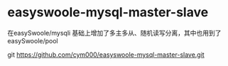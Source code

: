 # easyswoole-mysql-master-slave
在easySwoole/mysqli 基础上增加了多主多从、随机读写分离，其中也用到了easySwoole/pool

git https://github.com/cym000/easyswoole-mysql-master-slave.git


